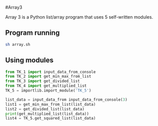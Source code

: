 #Array3

Array 3 is a Python list/array program that uses 5 self-written modules.

## Program running
```bash
sh array.sh
```

## Using modules
```python
from TK_1 import input_data_from_console
from TK_2 import get_min_max_from_list
from TK_3 import get_divided_list
from TK_4 import get_multiplied_list
TK_5 = importlib.import_module('TK_5')

list_data = input_data_from input_data_from_console(3)
list1 = get_min_max_from_list(list_data)
list2 = get_divided_list(list_data)
print(get_multiplied_list(list_data))
list4 = TK_5.get_squared_list(list_data)
```